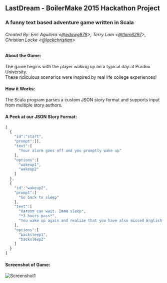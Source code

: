 ## LastDream - BoilerMake 2015 Hackathon Project
### A funny text based adventure game written in Scala  
###### Created By: Eric Aguilera <[@edawg878]>, Terry Lam <[@tlam6297]>, Christian Locke <[@lockchristian]>

#### About the Game:  
The game begins with the player waking up on a typical day at Purdoo University.  
These ridiculous scenarios were inspired by real life college experiences!  

#### How it Works:
The Scala program parses a custom JSON story format and supports input from multiple story authors.

#### A Peek at our JSON Story Format:
```javascript
[
  {
    "id":"start",
    "prompt":[],
    "text":[
      "Your alarm goes off and you promptly wake up"
    ],
    "options":[
      "wakeup1",
      "wakeup2"
    ]
  },
  {
    "id":"wakeup2",
    "prompt":[
      "Go back to sleep"
    ],
    "text":[
      "Varoom can wait. Imma sleep",
      "*3 hours pass*",
      "You wake up again and realize that you have also missed English 106 and CS 191"
    ],
    "options":[
      "backsleep1",
      "backsleep2"
    ]
  }
]
```

#### Screenshot of Game:
![Screenshot1](/../screenshots/src/main/resources/img/screen1.png?raw=true "Example Gameplay")

  [@edawg878]: <https://github.com/EDawg878>
  [@tlam6297]: <https://github.com/tlam6297>
  [@lockchristian]: <https://github.com/LockChristian>
